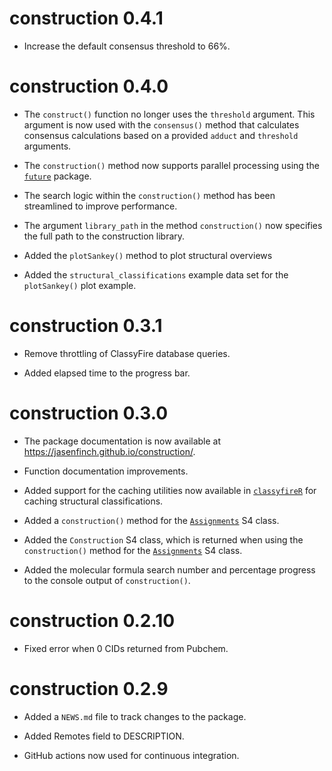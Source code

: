 # construction 0.4.1

* Increase the default consensus threshold to 66%.

# construction 0.4.0

* The `construct()` function no longer uses the `threshold` argument. 
This argument is now used with the `consensus()` method that calculates consensus calculations based on a provided `adduct` and `threshold` arguments.

* The `construction()` method now supports parallel processing using the [`future`](https://future.futureverse.org/) package.

* The search logic within the `construction()` method has been streamlined to improve performance.

* The argument `library_path` in the method `construction()` now specifies the full path to the construction library.

* Added the `plotSankey()` method to plot structural overviews 

* Added the `structural_classifications` example data set for the `plotSankey()` plot example.

# construction 0.3.1

* Remove throttling of ClassyFire database queries.

* Added elapsed time to the progress bar.

# construction 0.3.0

* The package documentation is now available at <https://jasenfinch.github.io/construction/>.

* Function documentation improvements.

* Added support for the caching utilities now available in [`classyfireR`](https://aberhrml.github.io/classyfireR/) for caching structural classifications.

* Added a `construction()` method for the [`Assignments`](https://aberhrml.github.io/assignments/reference/Assignment-class.html) S4 class.

* Added the `Construction` S4 class, which is returned when using the `construction()` method for the [`Assignments`](https://aberhrml.github.io/assignments/reference/Assignment-class.html) S4 class.

* Added the molecular formula search number and percentage progress to the console output of `construction()`.

# construction 0.2.10

* Fixed error when 0 CIDs returned from Pubchem.

# construction 0.2.9

* Added a `NEWS.md` file to track changes to the package.

* Added Remotes field to DESCRIPTION.

* GitHub actions now used for continuous integration.
